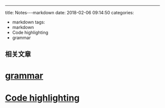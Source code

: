 ---
title: Notes---markdown
date: 2018-02-06 09:14:50
categories:
- markdown
tags:
- markdown
- Code highlighting
- grammar

## 相关文章
# [grammar](https://www.jianshu.com/p/191d1e21f7ed)  
# [Code highlighting](https://blog.csdn.net/u013866352/article/details/105386133)